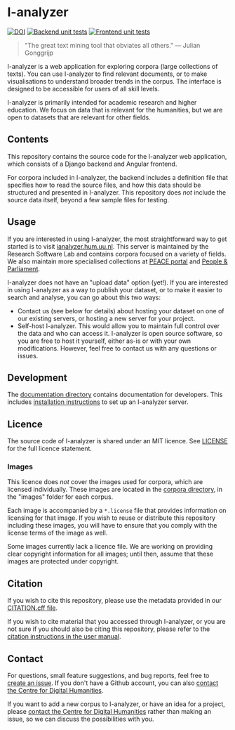 # I-analyzer

[![DOI](https://zenodo.org/badge/DOI/10.5281/zenodo.8064133.svg)](https://doi.org/10.5281/zenodo.8064133)
[![Backend unit tests](https://github.com/CentreForDigitalHumanities/I-analyzer/actions/workflows/backend-test.yml/badge.svg)](https://github.com/CentreForDigitalHumanities/I-analyzer/actions/workflows/backend-test.yml)
[![Frontend unit tests](https://github.com/CentreForDigitalHumanities/I-analyzer/actions/workflows/frontend-test.yml/badge.svg)](https://github.com/CentreForDigitalHumanities/I-analyzer/actions/workflows/frontend-test.yml)

> "The great text mining tool that obviates all others."
> — Julian Gonggrijp

I-analyzer is a web application for exploring corpora (large collections of texts). You can use I-analyzer to find relevant documents, or to make visualisations to understand broader trends in the corpus. The interface is designed to be accessible for users of all skill levels.

I-analyzer is primarily intended for academic research and higher education. We focus on data that is relevant for the humanities, but we are open to datasets that are relevant for other fields.

## Contents

This repository contains the source code for the I-analyzer web application, which consists of a Django backend and Angular frontend.

For corpora included in I-analyzer, the backend includes a definition file that specifies how to read the source files, and how this data should be structured and presented in I-analyzer. This repository does _not_ include the source data itself, beyond a few sample files for testing.

## Usage

If you are interested in using I-analyzer, the most straightforward way to get started is to visit [ianalyzer.hum.uu.nl](https://ianalyzer.hum.uu.nl/). This server is maintained by the Research Software Lab and contains corpora focused on a variety of fields. We also maintain more specialised collections at [PEACE portal](https://peace.sites.uu.nl/epigraphy/search/) and [People & Parliament](https://people-and-parliament.hum.uu.nl/).

I-analyzer does not have an "upload data" option (yet!). If you are interested in using I-analyzer as a way to publish your dataset, or to make it easier to search and analyse, you can go about this two ways:

- Contact us (see below for details) about hosting your dataset on one of our existing servers, or hosting a new server for your project.
- Self-host I-analyzer. This would allow you to maintain full control over the data and who can access it. I-analyzer is open source software, so you are free to host it yourself, either as-is or with your own modifications. However, feel free to contact us with any questions or issues.

## Development

The [documentation directory](./documentation/) contains documentation for developers. This includes [installation instructions](./documentation/First-time-setup.md) to set up an I-analyzer server.

## Licence

The source code of I-analyzer is shared under an MIT licence. See [LICENSE](./LICENSE) for the full licence statement.

### Images

This licence does *not* cover the images used for corpora, which are licensed individually. These images are located in the [corpora directory](/backend/corpora/), in the "images" folder for each corpus.

Each image is accompanied by a `*.license` file that provides information on licensing for that image. If you wish to reuse or distribute this repository including these images, you will have to ensure that you comply with the license terms of the image as well.

Some images currently lack a licence file. We are working on providing clear copyright information for all images; until then, assume that these images are protected under copyright.

## Citation

If you wish to cite this repository, please use the metadata provided in our [CITATION.cff file](./CITATION.cff).

If you wish to cite material that you accessed through I-analyzer, or you are not sure if you should also be citing this repository, please refer to the [citation instructions in the user manual](./frontend/src/assets/manual/en-GB/citation.md).

## Contact

For questions, small feature suggestions, and bug reports, feel free to [create an issue](https://github.com/CentreForDigitalHumanities/I-analyzer/issues/new/choose). If you don't have a Github account, you can also [contact the Centre for Digital Humanities](https://cdh.uu.nl/contact/).

If you want to add a new corpus to I-analyzer, or have an idea for a project, please [contact the Centre for Digital Humanities](https://cdh.uu.nl/contact/) rather than making an issue, so we can discuss the possibilities with you.

